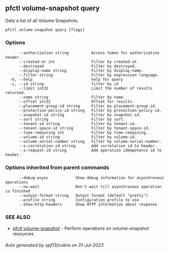 ## pfctl volume-snapshot query

Gets a list of all Volume Snapshots.

```
pfctl volume-snapshot query [flags]
```

### Options

```
      --authorization string          Access token for authorization header.
      --created-at int                Filter by created-at.
      --destroyed                     Filter by destroyed.
      --display-name string           Filter by display-name.
      --filter string                 Filter by expression language.
  -h, --help                          help for query
  -i, --id string                     filter by id
      --limit int32                   Limit the number of results returned.
      --name string                   Filter by name.
      --offset int32                  Offset for results.
      --placement-group-id string     Filter by placement-group-id.
      --protection-policy-id string   Filter by protection-policy-id.
      --snapshot-id string            Filter by snapshot-id.
      --sort string                   Filter by sort.
      --tenant-id string              Filter by tenant-id.
      --tenant-space-id string        Filter by tenant-space-id.
      --time-remaining int            Filter by time-remaining.
      --volume-id string              Filter by volume-id.
      --volume-serial-number string   Filter by volume-serial-number.
      --x-correlation-id string       Add correlation id to header.
      --x-request-id string           Add operation idempotence id to header.
```

### Options inherited from parent commands

```
      --debug-async            Show debug information for asynchronous operations
      --no-wait                Don't wait till asynchronous operation is finished
      --output-format string   Output format (default "pretty")
      --profile string         Configuration profile to use
      --show-http-headers      Show HTTP information about response
```

### SEE ALSO

* [pfctl volume-snapshot](pfctl_volume-snapshot.md)	 - Perform operations on volume-snapshot resources

###### Auto generated by spf13/cobra on 31-Jul-2023
